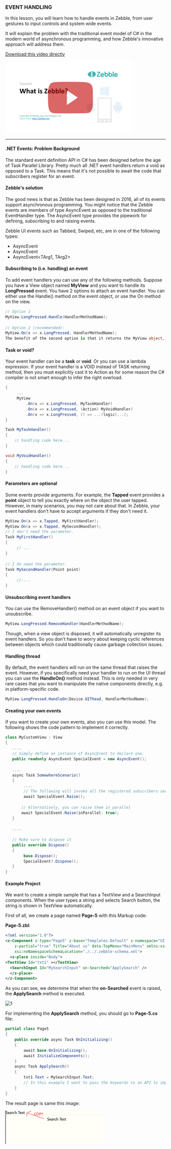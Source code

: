 ﻿[1]: https://raw.githubusercontent.com/Geeksltd/Zebble.Docs/master/assets/tutorials/7-1.png
[2]: https://raw.githubusercontent.com/Geeksltd/Zebble.Docs/master/assets/tutorials/7-2.png

### EVENT HANDLING

In this lesson, you will learn how to handle events in Zebble, from user gestures to input controls and system wide events.

It will explain the problem with the traditional event model of C# in the modern world of asynchronous programming, and how Zebble's innovative approach will address them.

[Download this video directly](https://drive.google.com/file/d/0B3EED8dgociyZm1BTkRnVXFaMFk/view?usp=sharing)

[![EVENT HANDLING](https://github.com/Geeksltd/Zebble.Docs/blob/master/assets/tutorials/1.png?raw=true)](https://youtu.be/vZsGDBNKliA)

---------------------------------------------------------------

#### .NET Events: Problem Background

The standard event definition API in C# has been designed before the age of Task Parallel Library. Pretty much all .NET event handlers return a void as opposed to a Task. This means that it's not possible to await the code that subscribers register for an event.

#### Zebble's solution

The good news is that as Zebble has been designed in 2016, all of its events support asynchronous programming. You might notice that the Zebble events are members of type AsyncEvent as opposed to the traditional EventHandler type. The AsyncEvent type provides the pipework for defining, subscribing to and raising events.

Zebble UI events such as Tabbed, Swiped, etc, are in one of the following types:

- AsyncEvent
- AsyncEvent<TArg>
- AsyncEvent<TArg1, TArg2>

#### Subscribing to (i.e. handling) an event

To add event handlers you can use any of the following methods. Suppose you have a View object named **MyView** and you want to handle its **LongPressed** event. You have 2 options to attach an event handler. You can either use the Handle() method on the event object, or use the On method on the view.

```csharp
// Option 1
MyView.LongPressed.Handle(HandlerMethodName);

// Option 2 (recommended):
MyView.On(x => x.LongPressed, HandlerMethodName);
The benefit of the second option is that it returns the MyView object, so you can use it as a fluent API.
```

#### Task or void?

Your event handler can be a **task** or **void**. Or you can use a lambda expression. If your event handler is a VOID instead of TASK returning method, then you must explicitly cast it to Action as for some reason the C# compiler is not smart enough to infer the right overload.

```csharp
{
     ...
     MyView
         .On(x => x.LongPressed, MyTaskHandler)
         .On(x => x.LongPressed, (Action) MyVoidHandler)
         .On(x => x.LongPressed, () => ...(logic)...);
}
```
```csharp
Task MyTaskHandler()
{
    // handling code here...
}
```
```csharp
void MyVoidHandler()
{
    // handling code here...
}
```

#### Parameters are optional

Some events provide arguments. For example, the **Tapped** event provides a **point** object to tell you exactly where on the object the user tapped. However, in many scenarios, you may not care about that. In Zebble, your event handlers don't have to accept arguments if they don't need it.

```csharp
MyView.On(x => x.Tapped, MyFirstHandler);
MyView.On(x => x.Tapped, MySecondHandler);
// I don't need the parameter.
Task MyFirstHandler()
{
     // ...
}

// I do need the parameter.
Task MySecondHandler(Point point)
{
     //....
}
```

#### Unsubscribing event handlers

You can use the RemoveHandler() method on an event object if you want to unsubscribe.

```csharp
MyView.LongPressed.RemoveHandler(HandlerMethodName);
```

Though, when a view object is disposed, it will automatically unregister its event handlers. So you don't have to worry about keeping cyclic references between objects which could traditionally cause garbage collection issues.

#### Handling thread

By default, the event handlers will run on the same thread that raises the event. However, if you specifically need your handler to run on the UI thread you can use the **HandleOn()** method instead. This is only needed in very rare cases that you want to manipulate the native components directly, e.g. in platform-specific code.

```csharp
MyView.LongPressed.HandleOn(Device.UIThead, HandlerMethodName);
```

#### Creating your own events

If you want to create your own events, also you can use this model. The following shows the code pattern to implement it correctly.

```csharp
class MyCustomView : View
{
   ....
   // Simply define an instance of AsyncEvent to declare one.
   public readonly AsyncEvent SpecialEvent = new AsyncEvent();

   ....
   async Task SomewhereScenario()
   {
        ....
        // The following will invoke all the registered subscribers sequentially in the order they were subscribed.
        await SpecialEvent.Raise();

       // Alternatively, you can raise them in parallel
       await SpecialEvent.Raise(inParallel: true);
   }

   ....

   // Make sure to dispose it
   public override Dispose()
   {
        base.Dispose();
        SpecialEvent?.Dispose();
   }
}
```

#### Example Project

We want to create a simple sample that has a TextView and a SearchInput components. When the user types a string and selects Search button, the string is shown in TextView automatically.

First of all, we create a page named **Page-5** with this Markup code:

**Page-5.zbl**:

```xml
<?xml version="1.0"?>
<z-Component z-type="Page5" z-base="Templates.Default" z-namespace="UI.Pages"
    z-partial="true" Title="About us" data-TopMenu="MainMenu" xmlns:xsi="http://www.w3.org/2001/XMLSchema-instance"
    xsi:noNamespaceSchemaLocation="./../.zebble-schema.xml">
  <z-place inside="Body">
<TextView Id="txt1" ></TextView>
  <SearchInput Id="MySearchInput" on-Searched="ApplySearch" />
  </z-place>
</z-Component>
```

As you can see, we determine that when the **on-Searched** event is raised, the **ApplySearch** method is executed.

![1]

For implementing the **ApplySearch** method, you should go to **Page-5.cs** file:

```csharp
partial class Page5
{
    public override async Task OnInitializing()
    {
        await base.OnInitializing();
        await InitializeComponents();
    }
    async Task ApplySearch()
    {
        txt1.Text = MySearchInput.Text;
        // In this example I want to pass the keywords to an API to implement the search logic on the server.       
    }
}
```

The result page is same this image:

![2]